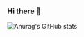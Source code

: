 ### Hi there 👋

![Anurag's GitHub stats](https://github-readme-stats.vercel.app/api?username=c7csolli&show_icons=true&theme=blueberry)



<!--
**c7csolli/c7csolli** is a ✨ _special_ ✨ repository because its `README.md` (this file) appears on your GitHub profile.

Here are some ideas to get you started:

- 🔭 I’m currently working on ...
- 🌱 I’m currently learning ...
- 👯 I’m looking to collaborate on ...
- 🤔 I’m looking for help with ...
- 💬 Ask me about ...
- 📫 How to reach me: ...
- 😄 Pronouns: ...
- ⚡ Fun fact: ...
-->

